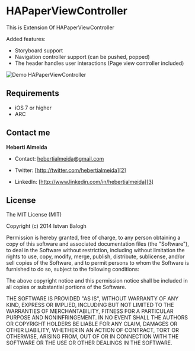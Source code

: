 HAPaperViewController
=====================

This is Extension Of HAPaperViewController

Added features:
 - Storyboard support
 - Navigation controller support (can be pushed, popped)
 - The header handles user interactions (Page view controller included)

![Demo HAPaperViewController](https://raw.github.com/hebertialmeida/HAPaperViewController/master/Paper/Images.xcassets/paper.gif)

## Requirements
* iOS 7 or higher
* ARC

## Contact me

**Heberti Almeida**  

* Contact: [hebertialmeida@gmail.com][1]
* Twitter: [http://twitter.com/hebertialmeida][2] 
* LinkedIn: [http://www.linkedin.com/in/hebertialmeida][3] 

  [1]: mailto:hebertialmeida@gmail.com
  [2]: http://twitter.com/hebertialmeida
  [3]: http://www.linkedin.com/in/hebertialmeida

  


## License

The MIT License (MIT)

Copyright (c) 2014 Istvan Balogh

Permission is hereby granted, free of charge, to any person obtaining a copy of
this software and associated documentation files (the "Software"), to deal in
the Software without restriction, including without limitation the rights to
use, copy, modify, merge, publish, distribute, sublicense, and/or sell copies of
the Software, and to permit persons to whom the Software is furnished to do so,
subject to the following conditions:

The above copyright notice and this permission notice shall be included in all
copies or substantial portions of the Software.

THE SOFTWARE IS PROVIDED "AS IS", WITHOUT WARRANTY OF ANY KIND, EXPRESS OR
IMPLIED, INCLUDING BUT NOT LIMITED TO THE WARRANTIES OF MERCHANTABILITY, FITNESS
FOR A PARTICULAR PURPOSE AND NONINFRINGEMENT. IN NO EVENT SHALL THE AUTHORS OR
COPYRIGHT HOLDERS BE LIABLE FOR ANY CLAIM, DAMAGES OR OTHER LIABILITY, WHETHER
IN AN ACTION OF CONTRACT, TORT OR OTHERWISE, ARISING FROM, OUT OF OR IN
CONNECTION WITH THE SOFTWARE OR THE USE OR OTHER DEALINGS IN THE SOFTWARE.

